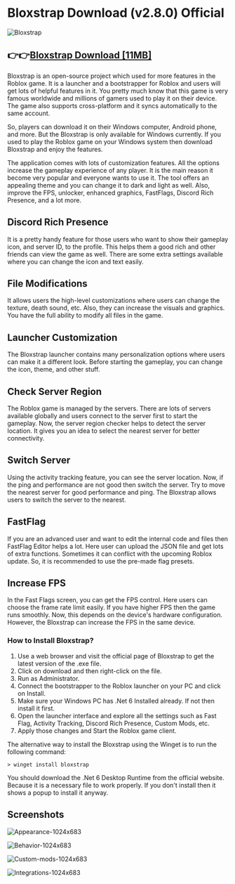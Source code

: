 # Bloxstrap Download (v2.8.0) Official

![Bloxstrap](https://github.com/user-attachments/assets/e351ab63-a2a1-4ae7-b121-cf9843dd15a5)


## 👉👉[Bloxstrap Download [11MB]](https://www.google.com/url?q=https%3A%2F%2Fwww.technosagar.com%2F2024%2F10%2Fbloxstrap-download-v2-7-0-official.html&sa=D&sntz=1&usg=AOvVaw0_n0xXTMxwzpnpUV0hbRQT)

Bloxstrap is an open-source project which used for more features in the Roblox game. It is a launcher and a bootstrapper for Roblox and users will get lots of helpful features in it. You pretty much know that this game is very famous worldwide and millions of gamers used to play it on their device. The game also supports cross-platform and it syncs automatically to the same account.

So, players can download it on their Windows computer, Android phone, and more. But the Bloxstrap is only available for Windows currently. If you used to play the Roblox game on your Windows system then download Bloxstrap and enjoy the features.

The application comes with lots of customization features. All the options increase the gameplay experience of any player. It is the main reason it become very popular and everyone wants to use it. The tool offers an appealing theme and you can change it to dark and light as well. Also, improve the FPS, unlocker, enhanced graphics, FastFlags, Discord Rich Presence, and a lot more.

## Discord Rich Presence

It is a pretty handy feature for those users who want to show their gameplay icon, and server ID, to the profile. This helps them a good rich and other friends can view the game as well. There are some extra settings available where you can change the icon and text easily.

## File Modifications

It allows users the high-level customizations where users can change the texture, death sound, etc. Also, they can increase the visuals and graphics. You have the full ability to modify all files in the game.

## Launcher Customization

The Bloxstrap launcher contains many personalization options where users can make it a different look. Before starting the gameplay, you can change the icon, theme, and other stuff.

## Check Server Region

The Roblox game is managed by the servers. There are lots of servers available globally and users connect to the server first to start the gameplay. Now, the server region checker helps to detect the server location. It gives you an idea to select the nearest server for better connectivity.

## Switch Server

Using the activity tracking feature, you can see the server location. Now, if the ping and performance are not good then switch the server. Try to move the nearest server for good performance and ping. The Bloxstrap allows users to switch the server to the nearest.

## FastFlag

If you are an advanced user and want to edit the internal code and files then FastFlag Editor helps a lot. Here user can upload the JSON file and get lots of extra functions. Sometimes it can conflict with the upcoming Roblox update. So, it is recommended to use the pre-made flag presets.

## Increase FPS

In the Fast Flags screen, you can get the FPS control. Here users can choose the frame rate limit easily. If you have higher FPS then the game runs smoothly. Now, this depends on the device's hardware configuration. However, the Bloxstrap can increase the FPS in the same device.

### How to Install Bloxstrap?

1. Use a web browser and visit the official page of Bloxstrap to get the latest version of the .exe file.
2. Click on download and then right-click on the file.
3. Run as Administrator.
4. Connect the bootstrapper to the Roblox launcher on your PC and click on Install.
5. Make sure your Windows PC has .Net 6 Installed already. If not then install it first.
6. Open the launcher interface and explore all the settings such as Fast Flag, Activity Tracking, Discord Rich Presence, Custom Mods, etc.
7. Apply those changes and Start the Roblox game client.


The alternative way to install the Bloxstrap using the Winget is to run the following command:

```
> winget install bloxstrap
```
You should download the .Net 6 Desktop Runtime from the official website. Because it is a necessary file to work properly. If you don't install then it shows a popup to install it anyway.

## Screenshots

![Appearance-1024x683](https://github.com/user-attachments/assets/a20bc328-05ae-4ed6-98d0-7f390f13ae7d)

![Behavior-1024x683](https://github.com/user-attachments/assets/c33d4636-311b-4850-9310-20615ea3be9a)

![Custom-mods-1024x683](https://github.com/user-attachments/assets/db666606-984a-4810-8bec-7ca43d215668)

![Integrations-1024x683](https://github.com/user-attachments/assets/ddeb4217-1668-492d-b06e-4e71d5417271)

